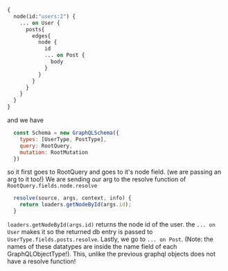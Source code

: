 

```graphql
{
  node(id:"users:2") {
    ... on User {
      posts{
        edges{
          node {
            id 
            ... on Post {
              body
            }
          }
        }
      }
    }
  }
}
```

and we have 

```js
  const Schema = new GraphQLSchema({
    types: [UserType, PostType], 
    query: RootQuery, 
    mutation: RootMutation 
  })
```

so it first goes to RootQuery and goes to it's node field. 
(we are passing an arg to it too!)
We are sending our arg to the resolve function of 
`RootQuery.fields.node.resolve`

```js
  resolve(source, args, context, info) {
    return loaders.getNodeById(args.id);
  }
```

`loaders.getNodeById(args.id)` returns the node id of the user. 
the `... on User` makes it so the returned db entry is passed to 
`UserType.fields.posts.resolve`. Lastly, we go to `... on Post`.
(Note: the names of these datatypes are inside the name field of 
each GraphQLObjectType!). This, unlike the previous graphql objects does
not have a resolve function!